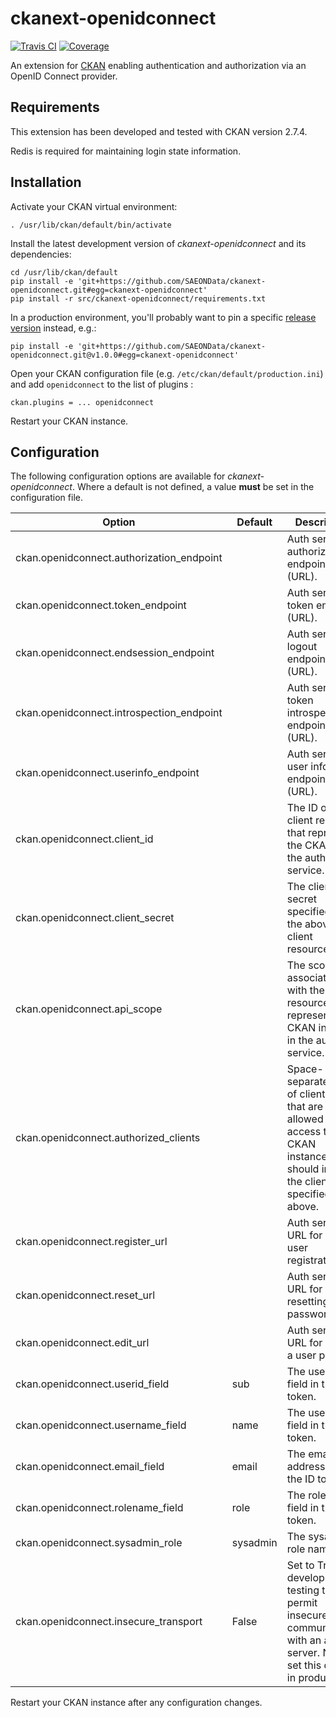 # ckanext-openidconnect

[![Travis CI](https://travis-ci.org/SAEONData/ckanext-openidconnect.svg?branch=master)](https://travis-ci.org/SAEONData/ckanext-openidconnect)
[![Coverage](https://coveralls.io/repos/SAEONData/ckanext-openidconnect/badge.svg)](https://coveralls.io/r/SAEONData/ckanext-openidconnect)

An extension for [CKAN](https://ckan.org) enabling authentication and authorization via an
OpenID Connect provider.

## Requirements

This extension has been developed and tested with CKAN version 2.7.4.

Redis is required for maintaining login state information.

## Installation

Activate your CKAN virtual environment:

    . /usr/lib/ckan/default/bin/activate

Install the latest development version of _ckanext-openidconnect_ and its dependencies:

    cd /usr/lib/ckan/default
    pip install -e 'git+https://github.com/SAEONData/ckanext-openidconnect.git#egg=ckanext-openidconnect'
    pip install -r src/ckanext-openidconnect/requirements.txt

In a production environment, you'll probably want to pin a specific
[release version](https://github.com/SAEONData/ckanext-openidconnect/releases) instead, e.g.:

    pip install -e 'git+https://github.com/SAEONData/ckanext-openidconnect.git@v1.0.0#egg=ckanext-openidconnect'

Open your CKAN configuration file (e.g. `/etc/ckan/default/production.ini`) and
add `openidconnect` to the list of plugins :

    ckan.plugins = ... openidconnect

Restart your CKAN instance.

## Configuration

The following configuration options are available for _ckanext-openidconnect_.
Where a default is not defined, a value **must** be set in the configuration file.

| Option | Default | Description |
| ------ | ------- | ----------- |
| ckan.openidconnect.authorization_endpoint | | Auth service authorization endpoint (URL).
| ckan.openidconnect.token_endpoint         | | Auth service token endpoint (URL).
| ckan.openidconnect.endsession_endpoint    | | Auth service logout endpoint (URL).
| ckan.openidconnect.introspection_endpoint | | Auth service token introspection endpoint (URL).
| ckan.openidconnect.userinfo_endpoint      | | Auth service user info endpoint (URL).
| ckan.openidconnect.client_id              | | The ID of the client resource that represents the CKAN UI in the auth service.
| ckan.openidconnect.client_secret          | | The client secret specified for the above client resource.
| ckan.openidconnect.api_scope              | | The scope associated with the API resource that represents the CKAN instance in the auth service.
| ckan.openidconnect.authorized_clients     | | Space-separated list of client IDs that are allowed to access the CKAN instance. This should include the client_id specified above.
| ckan.openidconnect.register_url           | | Auth service URL for new user registration.
| ckan.openidconnect.reset_url              | | Auth service URL for resetting a password.
| ckan.openidconnect.edit_url               | | Auth service URL for editing a user profile.
| ckan.openidconnect.userid_field           | sub   | The user id field in the ID token.
| ckan.openidconnect.username_field         | name  | The user name field in the ID token.
| ckan.openidconnect.email_field            | email | The email address field in the ID token.
| ckan.openidconnect.rolename_field         | role  | The role name field in the ID token.
| ckan.openidconnect.sysadmin_role          | sysadmin | The sysadmin role name.
| ckan.openidconnect.insecure_transport     | False | Set to True for development / testing to permit insecure communication with an auth server. Never set this option in production!

Restart your CKAN instance after any configuration changes.
